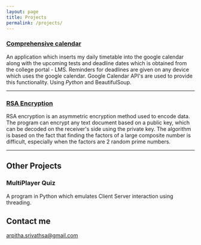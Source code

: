 ```yaml
---
layout: page
title: Projects
permalink: /projects/
---
```


### [Comprehensive calendar](https://github.com/ArpithaMalavalli/Zense-project1)
An application which inserts my daily timetable into the google calendar along with the upcoming tests and deadline dates which is obtained from the college portal - LMS.
Reminders for deadlines are given on any device which uses the google calendar.
Google Calendar API's are used to provide this functionality.
Using *Python* and BeautifulSoup.
***

### [RSA Encryption](https://github.com/ArpithaMalavalli/RSA-Encryption)
RSA encryption is an asymmetric encryption method used to encode data. The program can encrypt any text document based on a public key, which can be decoded on the receiver's side using the private key. The algorithm is based on the fact that finding the factors of a large composite number is difficult, especially when the factors are 2 random prime numbers.

***

## Other Projects

### MultiPlayer Quiz

  A program in Python which emulates Client Server interaction using threading.


## Contact me

[arpitha.srivathsa@gmail.com](arpitha.srivathsa@gmail.com)
